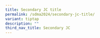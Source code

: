 ```yaml
---
title: Secondary JC title
permalink: /sdma2024/secondary-jc-title/
variant: tiptap
description: ""
third_nav_title: Secondary JC
---
```

<p></p>